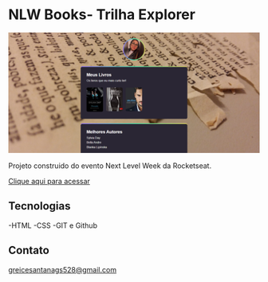 # NLW Books- Trilha Explorer 

![preview](./.github/preview.png)

Projeto construido do evento Next Level Week da Rocketseat.

[Clique aqui para acessar](https://greiceprogram.github.io/NLW/)

## Tecnologias

-HTML
-CSS
-GIT e Github

## Contato 

greicesantanags528@gmail.com

